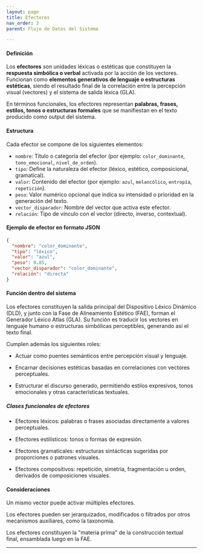 ```yaml
---
layout: page
title: Efectores
nav_order: 3
parent: Flujo de Datos del Sistema

---
```


#### Definición

Los **efectores** son unidades léxicas o estéticas que constituyen la **respuesta simbólica o verbal** activada por la acción de los vectores. Funcionan como **elementos generativos de lenguaje o estructuras estéticas**, siendo el resultado final de la correlación entre la percepción visual (vectores) y el sistema de salida léxica (GLA).

En términos funcionales, los efectores representan **palabras, frases, estilos, tonos o estructuras formales** que se manifiestan en el texto producido como output del sistema.

#### Estructura

Cada efector se compone de los siguientes elementos:

- `nombre`: Título o categoría del efector (por ejemplo: `color_dominante`, `tono_emocional`, `nivel_de_orden`).
- `tipo`: Define la naturaleza del efector (léxico, estético, composicional, gramatical).
- `valor`: Contenido del efector (por ejemplo: `azul`, `melancólico`, `entropía`, `repetición`).
- `peso`: Valor numérico opcional que indica su intensidad o prioridad en la generación del texto.
- `vector_disparador`: Nombre del vector que activa este efector.
- `relación`: Tipo de vínculo con el vector (directo, inverso, contextual).

#### Ejemplo de efector en formato JSON

```json
{
  "nombre": "color_dominante",
  "tipo": "léxico",
  "valor": "azul",
  "peso": 0.85,
  "vector_disparador": "color_dominante",
  "relación": "directa"
}

```

#### Función dentro del sistema

Los efectores constituyen la salida principal del Dispositivo Léxico Dinámico (DLD), y junto con la Fase de Alineamiento Estético (FAE), forman el Generador Léxico Atlas (GLA). Su función es traducir los vectores en lenguaje humano o estructuras simbólicas perceptibles, generando así el texto final.

Cumplen además los siguientes roles:

- Actuar como puentes semánticos entre percepción visual y lenguaje.

- Encarnar decisiones estéticas basadas en correlaciones con vectores perceptuales.

- Estructurar el discurso generado, permitiendo estilos expresivos, tonos emocionales y otras características textuales.

##### Clases funcionales de efectores

- Efectores léxicos: palabras o frases asociadas directamente a valores perceptuales.

- Efectores estilísticos: tonos o formas de expresión.

- Efectores gramaticales: estructuras sintácticas sugeridas por proporciones o patrones visuales.

- Efectores compositivos: repetición, simetría, fragmentación u orden, derivados de composiciones visuales.

#### Consideraciones

Un mismo vector puede activar múltiples efectores.

Los efectores pueden ser jerarquizados, modificados o filtrados por otros mecanismos auxiliares, como la taxonomía.

Los efectores constituyen la "materia prima" de la construcción textual final, ensamblada luego en la FAE.

---
